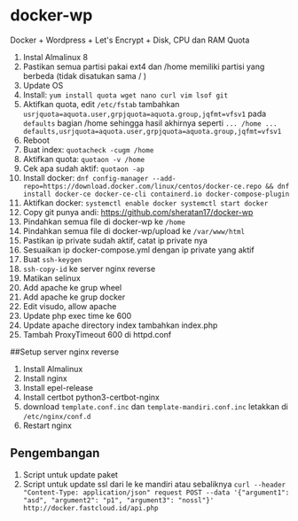# docker-wp
Docker + Wordpress + Let's Encrypt + Disk, CPU dan RAM Quota

1. Instal Almalinux 8
2. Pastikan semua partisi pakai ext4 dan /home memiliki partisi yang berbeda (tidak disatukan sama / )
3. Update OS
4. Install: `yum install quota wget nano curl vim lsof git`
5. Aktifkan quota, edit `/etc/fstab` tambahkan `usrjquota=aquota.user,grpjquota=aquota.group,jqfmt=vfsv1` pada `defaults` bagian /home sehingga hasil akhirnya seperti `... /home ... defaults,usrjquota=aquota.user,grpjquota=aquota.group,jqfmt=vfsv1`
6. Reboot
7. Buat index: `quotacheck -cugm /home`
8. Aktifkan quota: `quotaon -v /home`
9. Cek apa sudah aktif: `quotaon -ap`
10. Install docker: `dnf config-manager --add-repo=https://download.docker.com/linux/centos/docker-ce.repo && dnf install docker-ce docker-ce-cli containerd.io docker-compose-plugin`
11. Aktifkan docker: `systemctl enable docker systemctl start docker`
12. Copy git punya andi: https://github.com/sheratan17/docker-wp
13. Pindahkan semua file di docker-wp ke `/home`
14. Pindahkan semua file di docker-wp/upload ke `/var/www/html`
15. Pastikan ip private sudah aktif, catat ip private nya
16. Sesuaikan ip docker-compose.yml dengan ip private yang aktif
17. Buat `ssh-keygen`
18. `ssh-copy-id` ke server nginx reverse
19. Matikan selinux
20. Add apache ke grup wheel
21. Add apache ke grup docker
22. Edit visudo, allow apache
23. Update php exec time ke 600
24. Update apache directory index tambahkan index.php
25. Tambah ProxyTimeout 600 di httpd.conf

##Setup server nginx reverse
1. Install Almalinux
2. Install nginx
3. Install epel-release
4. Install certbot python3-certbot-nginx
5. download `template.conf.inc` dan `template-mandiri.conf.inc` letakkan di `/etc/nginx/conf.d`
6. Restart nginx


## Pengembangan
1. Script untuk update paket
2. Script untuk update ssl dari le ke mandiri atau sebaliknya
`curl --header "Content-Type: application/json" request POST --data '{"argument1": "asd", "argument2": "p1", "argument3": "nossl"}' http://docker.fastcloud.id/api.php`